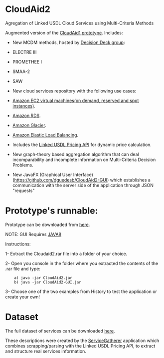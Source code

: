 CloudAid2
=========

Agregation of Linked USDL Cloud Services using Multi-Criteria Methods



Augmented version of the [CloudAid1 prototype](https://github.com/jorgearj/CloudAid). Includes:

- New MCDM methods, hosted by [Decision Deck group](http://www.decision-deck.org/project/):

 - ELECTRE III

 - PROMETHEE I

 - SMAA-2
 
 - SAW
 
- New cloud services repository with the following use cases:

 - [Amazon EC2 virtual machines(on demand, reserved and spot instances)](http://aws.amazon.com/ec2/).
 - [Amazon RDS](http://aws.amazon.com/rds/).
 - [Amazon Glacier](http://aws.amazon.com/glacier/).
 - [Amazon Elastic Load Balancing](http://aws.amazon.com/elasticloadbalancing/).


- Includes the [Linked USDL Pricing API](https://github.com/jorgearj/USDLPricing_API) for dynamic price calculation.

- New graph-theory based aggregation algorithm that can deal incomparability and incomplete information on Multi-Criteria Decision Problems. 

- New JavaFX (Graphical User Interface)(https://github.com/dguedesb/CloudAid2-GUI)  which establishes a communication with the server side of the application through JSON "requests"


Prototype's runnable:
==

Prototype can be downloaded from [here](https://www.dropbox.com/s/qti1i5pd38wa1qu/CloudAid2.rar).

NOTE: GUI Requires [JAVA8](http://www.oracle.com/technetwork/java/javase/downloads/jdk8-downloads-2133151.html)


Instructions:

1- Extract the Cloudaid2.rar file into a folder of your choice.

2- Open you console in the folder where you extracted the contents of the .rar file and type:
        
		a) java -jar CloudAid2.jar
		b) java -jar CloudAid2-GUI.jar

3- Choose one of the two examples from History to test the application or create your own!




Dataset
==

The full dataset of services can be downloaded [here](https://www.dropbox.com/s/8zoz0107ky83mdf/ServiceVault.rar). 

These descriptions were created by the [ServiceGatherer](https://github.com/dguedesb/CloudAid2-ServiceGatherer) application which combines scrapping/parsing with the Linked USDL Pricing API, to extract and structure real services information.


